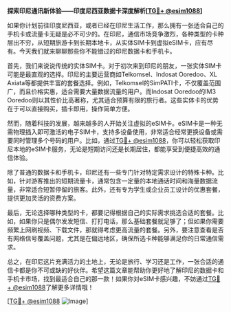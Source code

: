 **探索印尼通讯新体验——印度尼西亚数据卡深度解析[[TG💪+ @esim1088](https://t.me/s/esim1088)]**

如果你计划前往印度尼西亚，或者已经在印尼生活工作，那么拥有一张适合自己的手机卡或流量卡无疑是必不可少的。在印尼，通信市场竞争激烈，各种类型的卡种层出不穷，从短期旅游卡到长期本地卡，从实体SIM卡到虚拟eSIM卡，应有尽有。今天我们就来聊聊那些你不能错过的印尼数据卡和手机卡。

首先，我们来说说传统的实体SIM卡。对于初次来到印尼的朋友，一张实体SIM卡可能是最直观的选择。印尼的主要运营商如Telkomsel、Indosat Ooredoo、XL Axiata等都提供丰富的套餐选择。例如，Telkomsel的SimPATI卡，不仅覆盖范围广，而且价格实惠，适合需要大量数据流量的用户。而Indosat Ooredoo的IM3 Ooredoo则以其性价比高著称，尤其适合预算有限的旅行者。这些实体卡的优势在于可以直接购买，插卡即用，操作简单方便。

然而，随着科技的发展，越来越多的人开始关注虚拟的eSIM卡。eSIM卡是一种无需物理插入即可激活的电子SIM卡，支持多设备使用，非常适合经常更换设备或需要同时管理多个号码的用户。比如，通过[TG💪+ @esim1088](https://t.me/s/esim1088)，你可以轻松获取印尼本地的eSIM卡服务，无论是短期访问还是长期居住，都能享受到便捷高效的通信体验。

除了普通的数据卡和手机卡，印尼还有一些专门针对特定需求设计的特殊卡种。比如，针对游客推出的短期流量卡，通常包含一定量的本地通话时间和海量数据流量，非常适合短暂停留的旅客。此外，还有专为学生或企业员工设计的优惠套餐，提供更加灵活的资费方案。

最后，无论选择哪种类型的卡，都要记得根据自己的实际需求挑选合适的套餐。比如，如果你只是偶尔发发短信、打打电话，那么基础套餐就足够了；但如果你需要频繁上网刷视频、下载文件，那就得考虑更高流量的套餐。另外，要注意查看是否有网络信号覆盖问题，尤其是在偏远地区，确保所选卡种能够满足你的日常通信需求。

总之，在印尼这片充满活力的土地上，无论是旅行、学习还是工作，一张合适的通信卡都是你不可或缺的好伙伴。希望这篇文章能帮助你更好地了解印尼的数据卡和手机卡市场，找到最适合自己的那一款！如果你对eSIM卡感兴趣，不妨通过[TG💪+ @esim1088](https://t.me/s/esim1088)了解更多详情哦！

[[TG💪+ @esim1088](https://t.me/s/esim1088) ![Image](https://i.postimg.cc/4NQfJmqS/Snipaste-2025-05-13-00-14-12.png)]